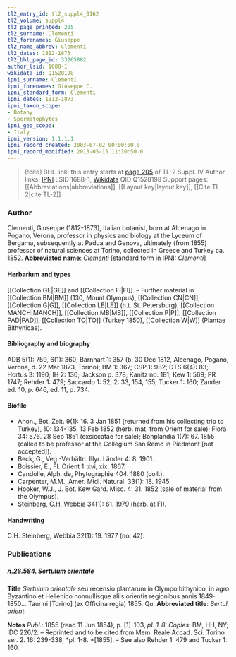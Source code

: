 ```yaml
---
tl2_entry_id: tl2_suppl4_0162
tl2_volume: suppl4
tl2_page_printed: 205
tl2_surname: Clementi
tl2_forenames: Giuseppe
tl2_name_abbrev: Clementi
tl2_dates: 1812-1873
tl2_bhl_page_id: 33265882
author_lsid: 1688-1
wikidata_id: Q1528198
ipni_surname: Clementi
ipni_forenames: Giuseppe C.
ipni_standard_form: Clementi
ipni_dates: 1812-1873
ipni_taxon_scope: 
- Botany
- Spermatophytes
ipni_geo_scope: 
- Italy
ipni_version: 1.1.1.1
ipni_record_created: 2003-07-02 00:00:00.0
ipni_record_modified: 2013-05-15 11:30:50.0
---
```


> [!cite] BHL link: this entry starts at [page 205](https://www.biodiversitylibrary.org/page/33265882) of TL-2 Suppl. IV
> Author links: [IPNI](https://www.ipni.org/a/1688-1) LSID 1688-1, [Wikidata](https://www.wikidata.org/wiki/Q1528198) QID Q1528198
> Support pages: [[Abbreviations|abbreviations]], [[Layout key|layout key]], [[Cite TL-2|cite TL-2]]

### Author

Clementi, Giuseppe (1812-1873), Italian botanist, born at Alcenago in Pogano, Verona, professor in physics and biology at the Lyceum of Bergama, subsequently at Padua and Genova, ultimately (from 1855) professor of natural sciences at Torino, collected in Greece and Turkey ca. 1852. 
**Abbreviated name**: *Clementi* \[standard form in IPNI: *Clementi*\]

#### Herbarium and types

[[Collection GE|GE]] and [[Collection FI|FI]]. – Further material in [[Collection BM|BM]] (130, Mount Olympus), [[Collection CN|CN]], [[Collection G|G]], [[Collection LE|LE]] (h.t. St. Petersburg), [[Collection MANCH|MANCH]], [[Collection MB|MB]], [[Collection P|P]], [[Collection PAD|PAD]], [[Collection TO|TO]] (Turkey 1850), [[Collection W|W]] (Plantae Bithynicae).

#### Bibliography and biography

ADB 5(1): 759, 6(1): 360; Barnhart 1: 357 (b. 30 Dec 1812, Alcenago, Pogano, Verona, d. 22 Mar 1873, Torino); BM 1: 367; CSP 1: 982; DTS 6(4): 83; Hortus 3: 1190; IH 2: 130; Jackson p. 378; Kanitz no. 181; Kew 1: 569; PR 1747; Rehder 1: 479; Saccardo 1: 52, 2: 33, 154, 155; Tucker 1: 160; Zander ed. 10, p. 646, ed. 11, p. 734.

#### Biofile

- Anon., Bot. Zeit. 9(1): 16. 3 Jan 1851 (returned from his collecting trip to Turkey), 10: 134-135. 13 Feb 1852 (herb. mat. from Orient for sale); Flora 34: 576. 28 Sep 1851 (exsiccatae for sale); Bonplandia 1(7): 67. 1855 (called to be professor at the Collegium San Remo in Piedmont \[not accepted\]).
- Beck, G., Veg.-Verhältn. Illyr. Länder 4: 8. 1901.
- Boissier, E., Fl. Orient 1: xvi, xix. 1867.
- Candolle, Alph. de, Phytographie 404. 1880 (coll.).
- Carpenter, M.M., Amer. Midl. Natural. 33(1): 18. 1945.
- Hooker, W.J., J. Bot. Kew Gard. Misc. 4: 31. 1852 (sale of material from the Olympus).
- Steinberg, C.H, Webbia 34(1): 61. 1979 (herb. at FI).

#### Handwriting

C.H. Steinberg, Webbia 32(1): 19. 1977 (no. 42).

### Publications

##### n.26.584. Sertulum orientale

**Title**
*Sertulum orientale* seu recensio plantarum in Olympo bithynico, in agro Byzantino et Hellenico nonnullisque aliis orientis regionibus annis 1849-1850... Taurini \[Torino\] (ex Officina regia) 1855. Qu.
**Abbreviated title**: *Sertul. orient.*

**Notes**
*Publ*.: 1855 (read 11 Jun 1854), p. \[1\]-103, *pl. 1-8.* *Copies*: BM, HH, NY; IDC 226/2. – Reprinted and to be cited from Mem. Reale Accad. Sci. Torino ser. 2. 16: 239-338, *pl. 1-8. *\[1855\]. – See also Rehder 1: 479 and Tucker 1: 160.

